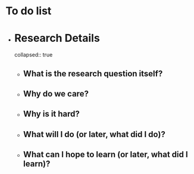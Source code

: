 # To do list
- # Research Details
  collapsed:: true
	- ## What is the research question itself?
	- ## Why do we care?
	- ## Why is it hard?
	- ## What will I do (or later, what did I do)?
	- ## What can I hope to learn (or later, what did I learn)?